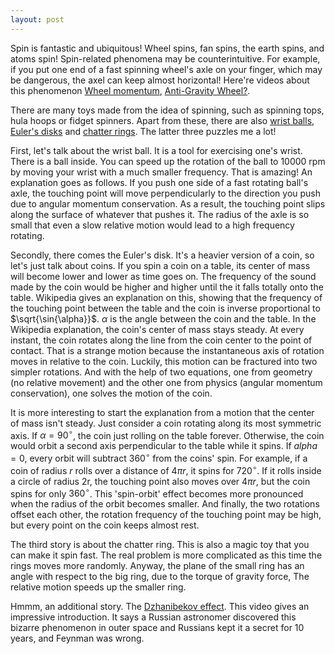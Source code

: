 ```yaml
---
layout: post
---
```

Spin is fantastic and ubiquitous!  Wheel spins, fan spins, the earth spins, and atoms spin! Spin-related phenomena may be counterintuitive.  For example, if you put one end of a fast spinning wheel's axle on your finger, which may be dangerous, the axel can keep almost horizontal! Here're videos about this phenomenon [Wheel momentum](https://www.youtube.com/watch?v=NeXIV-wMVUk), [Anti-Gravity Wheel?]( https://www.youtube.com/watch?v=GeyDf4ooPdo). 

There are many toys made from the idea of spinning, such as spinning tops, hula hoops or fidget spinners. Apart from these, there are also [wrist balls](https://en.wikipedia.org/wiki/Gyroscopic_exercise_tool), [Euler's disks](https://en.wikipedia.org/wiki/Euler%27s_Disk) and [chatter rings](https://en.wikipedia.org/wiki/Chatter_ring). The latter three puzzles me a lot!

First, let's talk about the wrist ball. It is a tool for exercising one's wrist. There is a ball inside. You can speed up the rotation of the ball to 10000 rpm by moving your wrist with a much smaller frequency. That is amazing! An explanation goes as follows. If you push one side of a fast rotating ball's axle, the touching point will move perpendicularly to the direction you push due to angular momentum conservation. As a result, the touching point slips along the surface of whatever that pushes it. The radius of the axle is so small that even a slow relative motion would lead to a high frequency rotating.

Secondly, there comes the Euler's disk. It's a heavier version of a coin, so let's just talk about coins. If you spin a coin on a table, its center of mass will become lower and lower as time goes on. The frequency of the sound made by the coin would be higher and higher until the it falls totally onto the table. Wikipedia gives an explanation on this, showing that the frequency of the touching point between the table and the coin is inverse proportional to $\sqrt{\sin{\alpha}}$. $\alpha$ is the angle between the coin and the table. In the Wikipedia explanation, the coin's center of mass stays steady. At every instant, the coin rotates along the line from the coin center to the point of contact. That is a strange motion because the instantaneous axis of rotation moves in relative to the coin. Luckily, this motion can be fractured into two simpler rotations. And with the help of two equations, one from geometry (no relative movement) and the other one from physics (angular momentum conservation), one solves the motion of the coin.

It is more interesting to start the explanation from a motion that the center of mass isn't steady. Just consider a coin rotating along its most symmetric axis. If $\alpha=90^\circ$, the coin just rolling on the table forever. Otherwise, the coin would orbit a second axis perpendicular to the table while it spins. If $alpha=0$, every orbit will subtract 360$^\circ$ from the coins' spin. For example, if a coin of radius $r$ rolls over a distance of $4\pi r$, it spins for $720^\circ$. If it rolls inside a circle of radius 2r, the touching point also moves over $4\pi r$, but the coin spins for only $360^\circ$. This 'spin-orbit' effect becomes more pronounced when the radius of the orbit becomes smaller. And finally, the two rotations offset each other, the rotation frequency of the touching point may be high, but every point on the coin keeps almost rest.

The third story is about the chatter ring. This is also a magic toy that you can make it spin fast. The real problem is more complicated as this time the rings moves more randomly. Anyway, the plane of the small ring has an angle with respect to the big ring, due to the torque of gravity force, The relative motion speeds up the smaller ring.

Hmmm, an additional story. The [Dzhanibekov effect](https://www.youtube.com/clock?v=1VPfZ_XzisU). This video gives an impressive introduction. It says a Russian astronomer discovered this bizarre phenomenon in outer space and Russians kept it a secret for 10 years, and Feynman was wrong.
